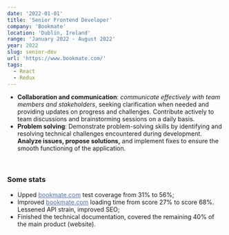 ```yaml
---
date: '2022-01-01'
title: 'Senior Frontend Developer'
company: 'Bookmate'
location: 'Dublin, Ireland'
range: 'January 2022 - August 2022'
year: 2022
slug: senior-dev
url: 'https://www.bookmate.com/'
tags:
  - React
  - Redux
---
```

- <b>Collaboration and communication</b>: <i>communicate effectively with team members and stakeholders</i>, seeking clarification when needed and providing updates on progress and challenges. Contribute actively to team discussions and brainstorming sessions on a daily basis.
- <b>Problem solving</b>: Demonstrate problem-solving skills by identifying and resolving technical challenges encountered during development. <b>Analyze issues, propose solutions,</b> and implement fixes to ensure the smooth functioning of the application.

<br/>

### Some stats

- Upped <a href="https://bookmate.com/" target="_blank" style="color:#566eaf">bookmate.com</a> test coverage from 31% to 56%;
- Improved <a href="https://bookmate.com/" target="_blank" style="color:#566eaf">bookmate.com</a> loading time from score 27% to score 68%. Lessened API strain, improved SEO;
- Finished the technical documentation, covered the remaining 40% of the main product (website).
